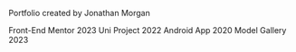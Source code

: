 Portfolio created by Jonathan Morgan

Front-End Mentor 2023
Uni Project      2022
Android App      2020
Model Gallery    2023
